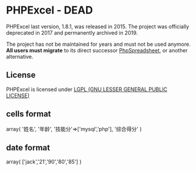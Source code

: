 # PHPExcel - DEAD

PHPExcel last version, 1.8.1, was released in 2015. The project was officially deprecated in 2017 and permanently archived in 2019.

The project has not be maintained for years and must not be used anymore. **All users must migrate** to its direct successor [PhpSpreadsheet](https://github.com/PHPOffice/PhpSpreadsheet), or another alternative.

## License

PHPExcel is licensed under [LGPL (GNU LESSER GENERAL PUBLIC LICENSE)](https://github.com/PHPOffice/PHPExcel/blob/master/license.md)

## cells format
array(
  '姓名',
  '年龄',
  '技能分'=>['mysql','php'],
  '综合得分'
)

## date format
array(
  ['jack','21','90','80','85']
)

